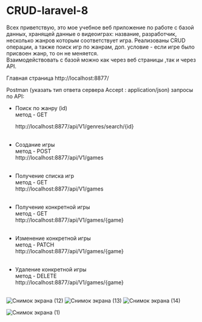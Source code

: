 # CRUD-laravel-8

 <p> Всех приветствую, это мое учебное веб приложение по работе с базой данных, хранящей данные о видеоиграх: название, разработчик, несколько жанров которым соответствует игра. Реализованы CRUD операции, а также поиск игр по жанрам, доп. условие - если игре было присвоен жанр, то он не меняется.<br>
Взаимодействовать с базой можно как через веб страницы ,так и через API.</p>

Главная страница
http://localhost:8877/

Postman (указать тип ответа сервера Accept : application/json) запросы по API:

* Поиск по жанру (id) <br> метод - GET <br>

  http://localhost:8877/api/V1/genres/search/{id}
  <br>
  <br>
* Создание игры <br> метод - POST <br>
  http://localhost:8877/api/V1/games
  <br>
  <br>
* Получение списка игр <br> метод - GET <br>
  http://localhost:8877/api/V1/games
  <br>
  <br>
* Получение конкретной игры<br> метод - GET <br>
  http://localhost:8877/api/V1/games/{game}
  <br>
  <br>
* Изменение конкретной игры<br> метод - PATCH <br>
  http://localhost:8877/api/V1/games/{game}
  <br>
  <br>
* Удаление конкретной игры<br> метод - DELETE <br>
  http://localhost:8877/api/V1/games/{game}
  <br>
  <br>



![Снимок экрана (12)](https://user-images.githubusercontent.com/94881316/188412172-6411ed85-0c86-4fb4-be80-1d7a1aafd12e.png)
![Снимок экрана (13)](https://user-images.githubusercontent.com/94881316/188412322-9e51543f-e6ab-4362-8f85-57eec8473d1e.png)
![Снимок экрана (14)](https://user-images.githubusercontent.com/94881316/188412405-42f83378-4481-45b1-adee-eb47758c605c.png)

![Снимок экрана (1)](https://user-images.githubusercontent.com/94881316/188411865-3a7f2295-de2a-4a2b-9355-e551dd5055f5.png)
